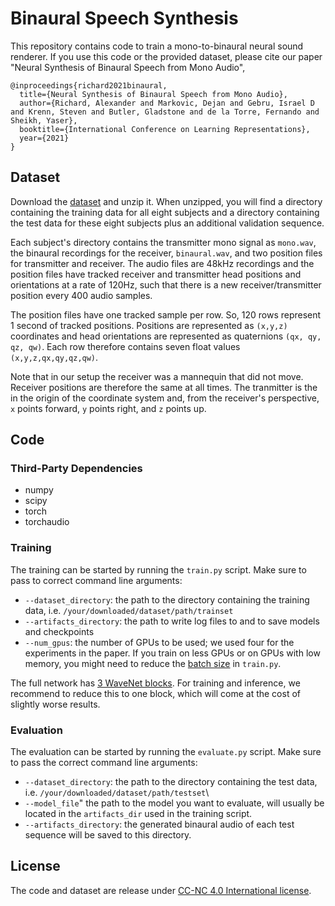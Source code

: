 # Binaural Speech Synthesis

This repository contains code to train a mono-to-binaural neural sound renderer.
If you use this code or the provided dataset, please cite our paper "Neural Synthesis of Binaural Speech from Mono Audio",

```
@inproceedings{richard2021binaural,
  title={Neural Synthesis of Binaural Speech from Mono Audio},
  author={Richard, Alexander and Markovic, Dejan and Gebru, Israel D and Krenn, Steven and Butler, Gladstone and de la Torre, Fernando and Sheikh, Yaser},
  booktitle={International Conference on Learning Representations},
  year={2021}
}
```

## Dataset

Download the [dataset](https://github.com/facebookresearch/BinauralSpeechSynthesis/releases/tag/v1.0) and unzip it.
When unzipped, you will find a directory containing the training data for all eight subjects and a directory containing the test data for these eight subjects plus an additional validation sequence.

Each subject's directory contains the transmitter mono signal as `mono.wav`, the binaural recordings for the receiver, `binaural.wav`, and two position files for transmitter and receiver.
The audio files are 48kHz recordings and the position files have tracked receiver and transmitter head positions and orientations at a rate of 120Hz, such that there is a new receiver/transmitter position every 400 audio samples.

The position files have one tracked sample per row. So, 120 rows represent 1 second of tracked positions. Positions are represented as `(x,y,z)` coordinates and head orientations are represented as quaternions `(qx, qy, qz, qw)`. Each row therefore contains seven float values `(x,y,z,qx,qy,qz,qw)`.

Note that in our setup the receiver was a mannequin that did not move. Receiver positions are therefore the same at all times. The tranmitter is the in the origin of the coordinate system and, from the receiver's perspective, `x` points forward, `y` points right, and `z` points up.

## Code

### Third-Party Dependencies
* numpy
* scipy
* torch
* torchaudio

### Training

The training can be started by running the `train.py` script. Make sure to pass to correct command line arguments:
* `--dataset_directory`: the path to the directory containing the training data, i.e. `/your/downloaded/dataset/path/trainset`
* `--artifacts_directory`: the path to write log files to and to save models and checkpoints
* `--num_gpus`: the number of GPUs to be used; we used four for the experiments in the paper. If you train on less GPUs or on GPUs with low memory, you might need to reduce the [batch size](https://github.com/facebookresearch/BinauralSpeechSynthesis/blob/main/train.py#L36) in `train.py`.

The full network has [3 WaveNet blocks](https://github.com/facebookresearch/BinauralSpeechSynthesis/blob/main/train.py#L51). For training and inference, we recommend to reduce this to one block, which will come at the cost of slightly worse results.

### Evaluation

The evaluation can be started by running the `evaluate.py` script. Make sure to pass the correct command line arguments:
* `--dataset_directory`: the path to the directory containing the test data, i.e. `/your/downloaded/dataset/path/testset`\
* `--model_file`" the path to the model you want to evaluate, will usually be located in the `artifacts_dir` used in the training script.
* `--artifacts_directory`: the generated binaural audio of each test sequence will be saved to this directory.

## License

The code and dataset are release under [CC-NC 4.0 International license](https://github.com/facebookresearch/BinauralSpeechSynthesis/blob/main/LICENSE).

